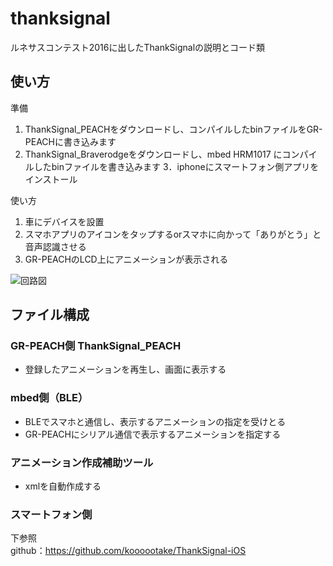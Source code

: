 # thanksignal
ルネサスコンテスト2016に出したThankSignalの説明とコード類

## 使い方
準備  

1. ThankSignal_PEACHをダウンロードし、コンパイルしたbinファイルをGR-PEACHに書き込みます
2. ThankSignal_Braverodgeをダウンロードし、mbed HRM1017 にコンパイルしたbinファイルを書き込みます
3．iphoneにスマートフォン側アプリをインストール

使い方  

1. 車にデバイスを設置
2. スマホアプリのアイコンをタップするorスマホに向かって「ありがとう」と音声認識させる
3. GR-PEACHのLCD上にアニメーションが表示される

![回路図](https://github.com/hoshiimo28/thanksignal/blob/master/ThankSignal%E5%9B%9E%E8%B7%AF%E6%A7%8B%E6%88%90.jpg?raw=true "回路図")


## ファイル構成
### GR-PEACH側 ThankSignal_PEACH
*  登録したアニメーションを再生し、画面に表示する

### mbed側（BLE）
* BLEでスマホと通信し、表示するアニメーションの指定を受けとる
* GR-PEACHにシリアル通信で表示するアニメーションを指定する

### アニメーション作成補助ツール
* xmlを自動作成する

### スマートフォン側
下参照  
github：https://github.com/koooootake/ThankSignal-iOS
